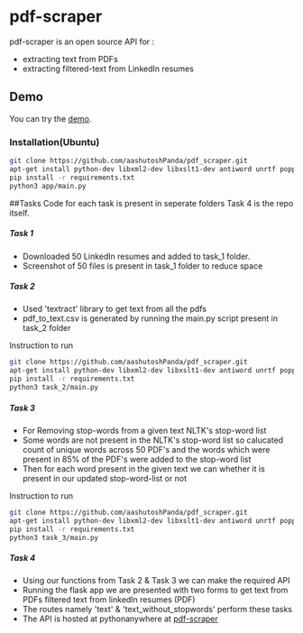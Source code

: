 # pdf-scraper

pdf-scraper is an open source API for :
- extracting text from PDFs
- extracting filtered-text from LinkedIn resumes


## Demo

You can try the [demo](http://ashutoshpanda01.pythonanywhere.com/).
### Installation(Ubuntu)

```bash
git clone https://github.com/aashutoshPanda/pdf_scraper.git
apt-get install python-dev libxml2-dev libxslt1-dev antiword unrtf poppler-utils pstotext tesseract-ocr
pip install -r requirements.txt
python3 app/main.py
```

##Tasks
Code for each task is present in seperate folders
Task 4 is the repo itself.

##### Task 1
- Downloaded 50 LinkedIn resumes and added to task_1 folder.
- Screenshot of 50 files is present in task_1 folder to reduce space

##### Task 2
- Used 'textract' library to get text from all the pdfs
- pdf_to_text.csv is generated by running the main.py script present in task_2 folder

Instruction to run
```bash
git clone https://github.com/aashutoshPanda/pdf_scraper.git
apt-get install python-dev libxml2-dev libxslt1-dev antiword unrtf poppler-utils pstotext tesseract-ocr
pip install -r requirements.txt
python3 task_2/main.py
```

##### Task 3
- For Removing stop-words from a given text NLTK's stop-word list 
- Some words are not present in the NLTK's stop-word list so calucated count of unique words across 50 PDF's and the words which were present in 85% of the PDF's were added to the stop-word list
- Then for each word present in  the given text we can whether it is present in our updated stop-word-list or not

Instruction to run
```bash
git clone https://github.com/aashutoshPanda/pdf_scraper.git
apt-get install python-dev libxml2-dev libxslt1-dev antiword unrtf poppler-utils pstotext tesseract-ocr
pip install -r requirements.txt
python3 task_3/main.py
```


##### Task 4
- Using our functions from Task 2 & Task 3 we can make the required API
- Running the flask app we are presented with two forms to get
		text from PDFs
		filtered text from linkedIn resumes (PDF)
- The routes namely 'text' & 'text_without_stopwords' perform these tasks
- The API is hosted at pythonanywhere at [pdf-scraper](http://http://ashutoshpanda01.pythonanywhere.com/ "pdf-scraper")





